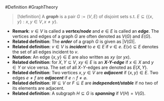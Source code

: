 #Definition #GraphTheory 

> [!definition]
> A ***graph*** is a pair $G:=(V,E)$ of disjoint sets s.t. $E\subseteq \{ \{ x,y \}:x,y\in V,x\neq y \}$. 
- **Remark**: $v\in V$ is called a ***vertex/node*** and $e\in E$ is called an ***edge***. The vertices and edges of a graph $G$ are often denoted as $V(G)$ and $E(G)$.
- **Related definition**: The ***order*** of a graph $G$ is given as $\left| V(G) \right|$.
- **Related definition**: $v\in V$ is ***incident*** to $e\in E$ if $v\in e$. $E(v)\subseteq E$ denotes the set of all edges incident to $v$.
- **Notation**: An edge $\{ x,y \}\in E$ are also written as $xy$ (or $yx$).
- **Related definition**: for $X,Y\subseteq V$, $xy\in E$ is an ***$X$-$Y$-edge*** if $x\in X$ and $y\in Y$ or vice versa. The set of all $X$-$Y$-edges are denoted as $E(X,Y)$. 
- **Related definition**: Two vertices $x,y\in V$ are ***adjacent*** if $\{ x,y \}\in E$. Two edges $e\neq f$ are ***adjacent*** if $e\cap f\neq \varnothing$.
- **Related definition**: $W\subseteq V$ or $F\subseteq E$ are ***independent/stable*** if no two of its elements are adjacent.
- **Related definition**: A subgraph $H\subseteq G$ is ***spanning*** if $V(H)=V(G)$.
